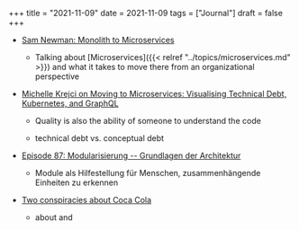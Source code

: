 +++
title = "2021-11-09"
date = 2021-11-09
tags = ["Journal"]
draft = false
+++

-   [Sam Newman: Monolith to Microservices](https://www.infoq.com/podcasts/monolith-microservices/)
    -   Talking about [Microservices]({{< relref "../topics/microservices.md" >}}) and what it takes to move there from an organizational perspective
-   [Michelle Krejci on Moving to Microservices: Visualising Technical Debt, Kubernetes, and GraphQL](https://www.infoq.com/podcasts/visualising-microservices/)
    -   Quality is also the ability of someone to understand the code

    -   technical debt vs. conceptual debt

-   [Episode 87: Modularisierung -- Grundlagen der Architektur](https://www.heise.de/developer/artikel/Episode-87-Modularisierung-Grundlagen-der-Architektur-6206229.html)
    -   Module als Hilfestellung für Menschen, zusammenhängende Einheiten zu erkennen
-   [Two conspiracies about Coca Cola](https://dynomight.net/cola/)
    -   about and